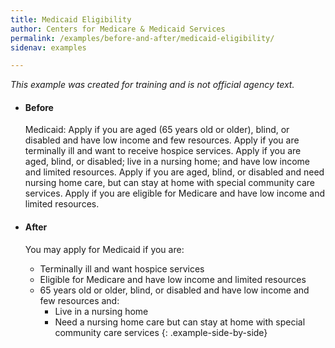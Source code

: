 ```yaml
---
title: Medicaid Eligibility
author: Centers for Medicare & Medicaid Services
permalink: /examples/before-and-after/medicaid-eligibility/
sidenav: examples

---
```


_This example was created for training and is not official agency text._

* #### Before

  Medicaid: Apply if you are aged (65 years old or older), blind, or disabled and have low income and few resources. Apply if you are terminally ill and want to receive hospice services. Apply if you are aged, blind, or disabled; live in a nursing home; and have low income and limited resources. Apply if you are aged, blind, or disabled and need nursing home care, but can stay at home with special community care services. Apply if you are eligible for Medicare and have low income and limited resources.

* #### After

  You may apply for Medicaid if you are:

  - Terminally ill and want hospice services
  - Eligible for Medicare and have low income and limited resources
  - 65 years old or older, blind, or disabled and have low income and few resources and:
    - Live in a nursing home
    - Need a nursing home care but can stay at home with special community care services
{: .example-side-by-side}
